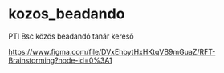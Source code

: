# kozos_beadando
PTI Bsc közös beadandó tanár kereső

https://www.figma.com/file/DVxEhbytHxHKtqVB9mGuaZ/RFT-Brainstorming?node-id=0%3A1
